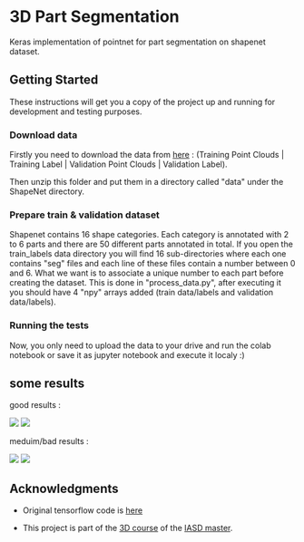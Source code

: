 # 3D Part Segmentation

Keras implementation of pointnet for part segmentation on shapenet dataset.

## Getting Started

These instructions will get you a copy of the project up and running for development and testing purposes. 

### Download data

Firstly you need to download the data from [here](https://shapenet.cs.stanford.edu/iccv17/) : (Training Point Clouds | Training Label | Validation Point Clouds | Validation Label).

Then unzip this folder and put them in a directory called "data" under the ShapeNet directory.

### Prepare train & validation dataset

Shapenet contains 16 shape categories. Each category is annotated with 2 to 6 parts and there are 50 different parts annotated in total.
If you open the train_labels data directory you will find 16 sub-directories where each one contains "seg" files and each line of these files contain a number between 0 and 6. What we want is to associate a unique number to each part before creating the dataset.
This is done in "process_data.py", after executing it you should have 4 "npy" arrays added (train data/labels and validation data/labels). 

### Running the tests

Now, you only need to upload the data to your drive and run the colab notebook or save it as jupyter notebook and execute it localy :)

## some results

good results : 

<img src="https://drive.google.com/uc?export=view&id=1LDoK-7pn7mfp43EF4ShK_u1YHWGpxATZ">

<img src="https://drive.google.com/uc?export=view&id=1r7gttzbzW87NF9Bg2-CFSefjnVxfUS_4">


meduim/bad results : 

<img src="https://drive.google.com/uc?export=view&id=1z8raJI0wQ142RNkrx7yIVfEC6jJ91WWB">

<img src="https://drive.google.com/uc?export=view&id=1aP-TI-M6I6JCQdgmanc6nrlJoBWaW986">



## Acknowledgments

* Original tensorflow code is [here](https://github.com/charlesq34/pointnet)

* This project is part of the [3D course](http://caor-mines-paristech.fr/fr/cours-npm3d/) of the [IASD master](https://www.lamsade.dauphine.fr/wp/iasd/en/).

